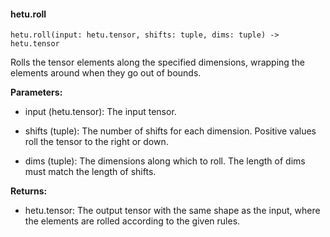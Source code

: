 #### hetu.roll

```
hetu.roll(input: hetu.tensor, shifts: tuple, dims: tuple) -> hetu.tensor
```

Rolls the tensor elements along the specified dimensions, wrapping the elements around when they go out of bounds.

**Parameters:**

* input (hetu.tensor): The input tensor.

* shifts (tuple): The number of shifts for each dimension. Positive values roll the tensor to the right or down.

* dims (tuple): The dimensions along which to roll. The length of dims must match the length of shifts.

**Returns:**

* hetu.tensor: The output tensor with the same shape as the input, where the elements are rolled according to the given rules.


